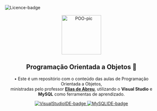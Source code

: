 <!--
❗ ➤ References used in this Repository:
🔗 • https://github.com/piyushsuthar/github-readme-quotes
🔗 • https://github.com/kyechan99/capsule-render
🔗 • https://github.com/DenverCoder1/custom-icon-badges
🔗 • https://profilepicturemaker.com
🔗 • https://shields.io
🔗 • https://emoji.gg
🔗 • https://getemoji.com
-->

<div align="left">
  <img src="https://img.shields.io/github/license/juletopi/POO_Programacao_Orientada_a_Objetos" alt="Licence-badge">
</div>

<br>

<!-- PRESENTATION -->

<div align="center">
    <a href="https://github.com/juletopi/Algoritmos_e_Logica_de_Programacao/blob/main/Assets/Images/Algorithms-pic.png">
        <img src="https://github.com/juletopi/POO_Programacao_Orientada_a_Objetos/assets/76459155/3bc0342c-d326-42c2-a8e3-502805e413d9" alt="POO-pic" width="130px" title="Repositório de Programação Orientada a Objetos">
    </a>
    <h2 align="center">Programação Orientada a Objetos 🧩</h2>
</div>

<div align="center">
 
  • Este é um repositório com o conteúdo das aulas de Programação Orientada a Objetos, \
  ministradas pelo professor [**Elias de Abreu**](https://www.linkedin.com/in/elias-de-abreu-domingos-da-silva-843748262/), utilizando o **Visual Studio** e \
  **MySQL** como ferramentas de aprendizado.
 
</div>

<div align="center">
  <a href="https://visualstudio.microsoft.com/">
    <img src="https://img.shields.io/badge/Made%20with%20IDE:-Visual%20Studio%20-gray.svg?colorA=655BE1&amp;colorB=4F44D6&amp;style=for-the-badge" alt="VisualStudioIDE-badge" style="max-width: 100%;">
  </a>
  <a href="https://dotnet.microsoft.com/en-us/languages/csharp">
    <img src="https://img.shields.io/badge/Made%20with%20IDE:-MySQL%20-gray.svg?colorA=28679f&amp;colorB=e4a423&amp;style=for-the-badge" alt="MySQLIDE-badge" style="max-width: 100%;">
  </a>
</div>
